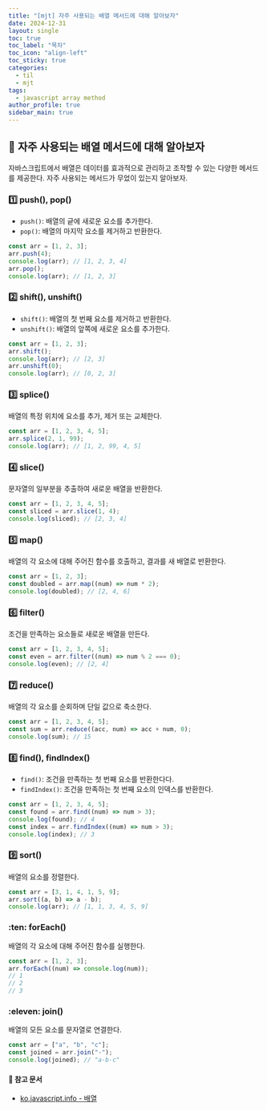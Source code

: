 ```yaml
---
title: "[mjt] 자주 사용되는 배열 메서드에 대해 알아보자"
date: 2024-12-31
layout: single
toc: true
toc_label: "목차"
toc_icon: "align-left"
toc_sticky: true
categories:
  - til
  - mjt
tags:
  - javascript array method
author_profile: true
sidebar_main: true
---
```


## :ledger: 자주 사용되는 배열 메서드에 대해 알아보자

자바스크립트에서 배열은 데이터를 효과적으로 관리하고 조작할 수 있는 다양한 메서드를 제공한다. 자주 사용되는 메서드가 무었이 있는지 알아보자.

### :one: push(), pop()

- `push()`: 배열의 긑에 새로운 요소를 추가한다.
- `pop()`: 배열의 마지막 요소를 제거하고 반환한다.

```javascript
const arr = [1, 2, 3];
arr.push(4);
console.log(arr); // [1, 2, 3, 4]
arr.pop();
console.log(arr); // [1, 2, 3]
```

### :two: shift(), unshift()

- `shift()`: 배열의 첫 번째 요소를 제거하고 반환한다.
- `unshift()`: 배열의 앞쪽에 새로운 요소를 추가한다.

```javascript
const arr = [1, 2, 3];
arr.shift();
console.log(arr); // [2, 3]
arr.unshift(0);
console.log(arr); // [0, 2, 3]
```

### :three: splice()

배열의 특정 위치에 요소를 추가, 제거 또는 교체한다.

```javascript
const arr = [1, 2, 3, 4, 5];
arr.splice(2, 1, 99);
console.log(arr); // [1, 2, 99, 4, 5]
```

### :four: slice()

문자열의 일부분을 추출하여 새로운 배열을 반환한다.

```javascript
const arr = [1, 2, 3, 4, 5];
const sliced = arr.slice(1, 4);
console.log(sliced); // [2, 3, 4]
```

### :five: map()

배열의 각 요소에 대해 주어진 함수를 호출하고, 결과를 새 배열로 반환한다.

```javascript
const arr = [1, 2, 3];
const doubled = arr.map((num) => num * 2);
console.log(doubled); // [2, 4, 6]
```

### :six: filter()

조건을 만족하는 요소들로 새로운 배열을 만든다.

```javascript
const arr = [1, 2, 3, 4, 5];
const even = arr.filter((num) => num % 2 === 0);
console.log(even); // [2, 4]
```

### :seven: reduce()

배열의 각 요소를 순회하며 단일 값으로 축소한다.

```javascript
const arr = [1, 2, 3, 4, 5];
const sum = arr.reduce((acc, num) => acc + num, 0);
console.log(sum); // 15
```

### :eight: find(), findIndex()

- `find()`: 조건을 만족하는 첫 번째 요소를 반환한다다.
- `findIndex()`: 조건을 만족하는 첫 번째 요소의 인덱스를 반환한다.

```javascript
const arr = [1, 2, 3, 4, 5];
const found = arr.find((num) => num > 3);
console.log(found); // 4
const index = arr.findIndex((num) => num > 3);
console.log(index); // 3
```

### :nine: sort()

배열의 요소를 정렬한다.

```javascript
const arr = [3, 1, 4, 1, 5, 9];
arr.sort((a, b) => a - b);
console.log(arr); // [1, 1, 3, 4, 5, 9]
```

### :ten: forEach()

배열의 각 요소에 대해 주어진 함수를 실행한다.

```javascript
const arr = [1, 2, 3];
arr.forEach((num) => console.log(num));
// 1
// 2
// 3
```

### :eleven: join()

배열의 모든 요소를 문자열로 연결한다.

```javascript
const arr = ["a", "b", "c"];
const joined = arr.join("-");
console.log(joined); // "a-b-c"
```

#### :pushpin: 참고 문서

- [ko.javascript.info - 배열](https://ko.javascript.info/array)
